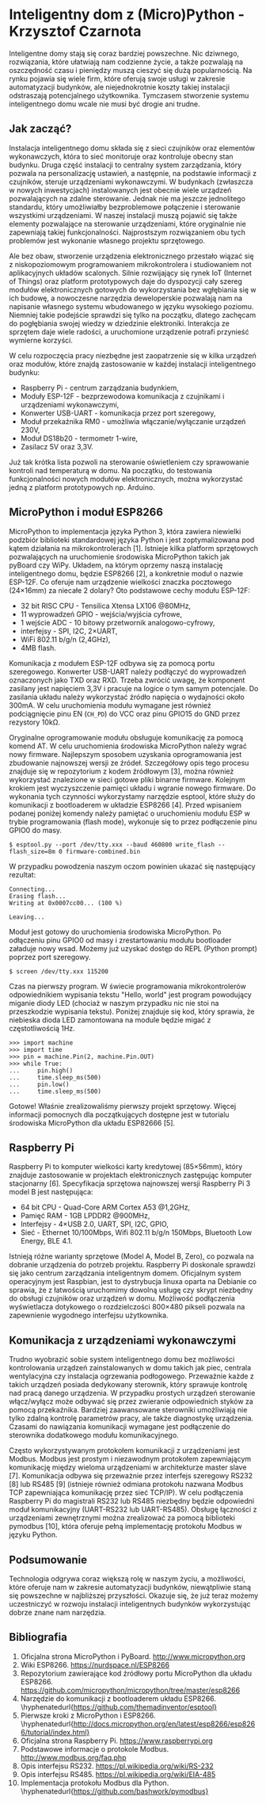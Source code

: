 # Inteligentny dom z (Micro)Python - Krzysztof Czarnota

Inteligentne domy stają się coraz bardziej powszechne. Nic dziwnego,
rozwiązania, które ułatwiają nam codzienne życie, a także pozwalają
na oszczędność czasu i&nbsp;pieniędzy muszą cieszyć się dużą popularnością.
Na rynku pojawia się wiele firm, które oferują swoje usługi w zakresie
automatyzacji budynków, ale niejednokrotnie koszty takiej instalacji
odstraszają potencjalnego użytkownika. Tymczasem stworzenie systemu
inteligentnego domu wcale nie musi być drogie ani trudne.

## Jak zacząć?
Instalacja inteligentnego domu składa się z sieci czujników oraz elementów
wykonawczych, która to sieć monitoruje oraz kontroluje obecny stan budynku.
Druga część instalacji to centralny system zarządzania, który pozwala
na personalizację ustawień, a następnie, na podstawie informacji z czujników,
steruje urządzeniami wykonawczymi. W budynkach (zwłaszcza w nowych
inwestycjach) instalowanych jest obecnie wiele urządzeń pozwalających
na zdalne sterowanie. Jednak nie ma jeszcze jednolitego standardu, który
umożliwiałby bezproblemowe połączenie i sterowanie wszystkimi urządzeniami.
W naszej instalacji muszą pojawić się także elementy pozwalające na sterowanie
urządzeniami, które oryginalnie nie zapewniają takiej funkcjonalności.
Najprostszym rozwiązaniem obu tych problemów jest wykonanie własnego projektu sprzętowego.

Ale bez obaw, stworzenie urządzenia elektronicznego przestało wiązać się
z niskopoziomowym programowaniem mikrokontrolera i studiowaniem not
aplikacyjnych układów scalonych. Silnie rozwijający się rynek IoT
(Internet of Things) oraz platform prototypowych daje do dyspozycji cały
szereg modułów elektronicznych gotowych do wykorzystania bez wgłębiania się
w ich budowę, a nowoczesne narzędzia deweloperskie pozwalają nam na napisanie
własnego systemu wbudowanego w języku wysokiego poziomu. Niemniej takie
podejście sprawdzi się tylko na początku, dlatego zachęcam do pogłębiania
swojej wiedzy w dziedzinie elektroniki. Interakcja ze sprzętem daje wiele
radości, a uruchomione urządzenie potrafi przynieść wymierne korzyści.

W celu rozpoczęcia pracy niezbędne jest zaopatrzenie się w kilka urządzeń oraz
modułów, które znajdą zastosowanie w każdej instalacji inteligentnego budynku:

* Raspberry Pi - centrum zarządzania budynkiem,
* Moduły ESP-12F - bezprzewodowa komunikacja z czujnikami i urządzeniami wykonawczymi,
* Konwerter USB-UART - komunikacja przez port szeregowy,
* Moduł przekaźnika RM0 - umożliwia włączanie/wyłączanie urządzeń 230V,
* Moduł DS18b20 - termometr 1-wire,
* Zasilacz 5V oraz 3,3V.

Już tak krótka lista pozwoli na sterowanie oświetleniem czy sprawowanie
kontroli nad temperaturą w domu. Na początku, do testowania funkcjonalności
nowych modułów elektronicznych, można wykorzystać jedną z platform
prototypowych np. Arduino.

## MicroPython i moduł ESP8266
MicroPython to implementacja języka Python 3, która zawiera niewielki podzbiór
biblioteki standardowej języka Python i jest zoptymalizowana pod kątem
działania na mikrokontrolerach [1]. Istnieje kilka platform
sprzętowych pozwalających na uruchomienie środowiska MicroPython takich
jak pyBoard czy WiPy. Układem, na którym oprzemy naszą instalację
inteligentnego domu, będzie ESP8266 [2], a konkretnie moduł o nazwie
ESP-12F.
Co oferuje nam urządzenie wielkości znaczka pocztowego (24×16mm) za niecałe
2 dolary? Oto podstawowe cechy modułu ESP-12F:

- 32 bit RISC CPU - Tensilica Xtensa LX106 @80MHz,
- 11 wyprowadzeń GPIO - wejścia/wyjścia cyfrowe,
- 1 wejście ADC - 10 bitowy przetwornik analogowo-cyfrowy,
- interfejsy - SPI, I2C, 2×UART,
- WiFi 802.11 b/g/n (2,4GHz),
- 4MB flash.

Komunikacja z modułem ESP-12F odbywa się za pomocą portu szeregowego.
Konwerter USB-UART należy podłączyć do wyprowadzeń oznaczonych jako TXD oraz
RXD. Trzeba zwrócić uwagę, że komponent zasilany jest napięciem 3,3V i pracuje
na logice o tym samym potencjale. Do zasilania układu należy wykorzystać
źródło napięcia o wydajności około 300mA. W celu uruchomienia modułu wymagane
jest również podciągnięcie pinu EN (`CH_PD`) do VCC oraz pinu GPIO15 do GND
przez rezystory 10kΩ.

Oryginalne oprogramowanie modułu obsługuje komunikację za pomocą komend AT.
W celu uruchomienia środowiska MicroPython należy wgrać nowy firmware.
Najlepszym sposobem uzyskania oprogramowania jest zbudowanie najnowszej wersji
ze źródeł. Szczegółowy opis tego procesu znajduje się w repozytorium z kodem
źródłowym [3], można również wykorzystać znalezione w sieci
gotowe pliki binarne firmware. Kolejnym krokiem jest wyczyszczenie pamięci
układu i wgranie nowego firmware. Do wykonania tych czynności wykorzystamy
narzędzie esptool, które służy do komunikacji z bootloaderem w układzie
ESP8266 [4]. Przed wpisaniem podanej poniżej komendy należy pamiętać
o uruchomieniu modułu ESP w trybie programowania (flash mode), wykonuje się to
przez podłączenie pinu GPIO0 do masy.

    $ esptool.py --port /dev/tty.xxx --baud 460800 write_flash --flash_size=8m 0 firmware-combined.bin

W przypadku powodzenia naszym oczom powinien ukazać się następujący rezultat:

    Connecting...
    Erasing flash...
    Writing at 0x0007cc00... (100 %)

    Leaving...

Moduł jest gotowy do uruchomienia środowiska MicroPython. Po odłączeniu pinu
GPIO0 od masy i zrestartowaniu modułu bootloader załaduje nowy wsad. Możemy
już uzyskać dostęp do REPL (Python prompt) poprzez port szeregowy.

    $ screen /dev/tty.xxx 115200

Czas na pierwszy program. W świecie programowania mikrokontrolerów
odpowiednikiem wypisania tekstu "Hello, world" jest program powodujący miganie
diody LED (chociaż w naszym przypadku nic nie stoi na przeszkodzie wypisania
tekstu). Poniżej znajduje się kod, który sprawia, że niebieska dioda LED
zamontowana na module będzie migać z częstotliwością 1Hz.

    >>> import machine
    >>> import time
    >>> pin = machine.Pin(2, machine.Pin.OUT)
    >>> while True:
    ...     pin.high()
    ...     time.sleep_ms(500)
    ...     pin.low()
    ...     time.sleep_ms(500)

Gotowe! Właśnie zrealizowaliśmy pierwszy projekt sprzętowy. Więcej informacji
pomocnych dla początkujących dostępne jest w tutorialu środowiska MicroPython
dla układu ESP82666 [5].


## Raspberry Pi
Raspberry Pi to komputer wielkości karty kredytowej (85×56mm), który znajduje
zastosowanie w projektach elektronicznych zastępując komputer stacjonarny
[6]. Specyfikacja sprzętowa najnowszej wersji Raspberry Pi&nbsp;3 model&nbsp;B jest następująca:
* 64 bit CPU - Quad-Core ARM Cortex A53 @1,2GHz,
* Pamięć RAM - 1GB LPDDR2 @900MHz,
* Interfejsy - 4×USB 2.0, UART, SPI, I2C, GPIO,
* Sieć - Ethernet 10/100Mbps, Wifi 802.11 b/g/n 150Mbps, Bluetooth Low Energy, BLE 4.1.

Istnieją różne warianty sprzętowe (Model A, Model B, Zero), co pozwala
na dobranie urządzenia do potrzeb projektu. Raspberry Pi doskonale sprawdzi
się jako centrum zarządzania inteligentnym domem. Oficjalnym system
operacyjnym jest Raspbian, jest to dystrybucja linuxa oparta na Debianie
co sprawia, że z łatwością uruchomimy dowolną usługę czy skrypt niezbędny
do obsługi czujników oraz urządzeń w domu. Możliwość podłączenia wyświetlacza
dotykowego o rozdzielczości 800×480 pikseli pozwala na zapewnienie wygodnego
interfejsu użytkownika.

## Komunikacja z urządzeniami wykonawczymi
Trudno wyobrazić sobie system inteligentnego domu bez możliwości kontrolowania
urządzeń zainstalowanych w domu takich jak piec, centrala wentylacyjna
czy instalacja ogrzewania podłogowego. Przeważnie każde z takich urządzeń
posiada dedykowany sterownik, który sprawuje kontrolę nad pracą danego
urządzenia. W przypadku prostych urządzeń sterowanie włącz/wyłącz może odbywać
się przez zwieranie odpowiednich styków za pomocą przekaźnika. Bardziej
zaawansowane sterowniki umożliwiają nie tylko zdalną kontrolę parametrów
pracy, ale także diagnostykę urządzenia. Czasami do nawiązania komunikacji
wymagane jest podłączenie do sterownika dodatkowego modułu komunikacyjnego.

Często wykorzystywanym protokołem komunikacji z urządzeniami jest Modbus.
Modbus jest prostym i niezawodnym protokołem zapewniającym komunikację między
wieloma urządzeniami w architekturze master slave [7]. Komunikacja odbywa
się przeważnie przez interfejs szeregowy RS232 [8] lub RS485 [9]
(istnieje również odmiana protokołu nazwana Modbus TCP zapewniająca
komunikację przez sieć TCP/IP). W celu podłączenia Raspberry Pi do magistrali
RS232 lub RS485 niezbędny będzie odpowiedni moduł komunikacyjny (UART-RS232
lub UART-RS485). Obsługę łączności z urządzeniami zewnętrznymi można
zrealizować za pomocą biblioteki pymodbus [10], która oferuje pełną implementację
protokołu Modbus w języku Python.

## Podsumowanie
Technologia odgrywa coraz większą rolę w naszym życiu, a możliwości, które
oferuje nam w zakresie automatyzacji budynków, niewątpliwie staną się
powszechne w najbliższej przyszłości. Okazuje się, że już teraz możemy
uczestniczyć w rozwoju instalacji inteligentnych budynków wykorzystując dobrze
znane nam narzędzia.

## Bibliografia
1. Oficjalna strona MicroPython i PyBoard. http://www.micropython.org
2. Wiki ESP8266. https://nurdspace.nl/ESP8266
3. Repozytorium zawierające kod źródłowy portu MicroPython dla układu ESP8266. https://github.com/micropython/micropython/tree/master/esp8266
4. Narzędzie do komunikacji z bootloaderem układu ESP8266. \hyphenatedurl{https://github.com/themadinventor/esptool}
5. Pierwsze kroki z MicroPython i ESP8266. \hyphenatedurl{http://docs.micropython.org/en/latest/esp8266/esp8266/tutorial/index.html}
6. Oficjalna strona Raspberry Pi. https://www.raspberrypi.org
7. Podstawowe informacje o protokole Modbus. http://www.modbus.org/faq.php
8. Opis interfejsu RS232. https://pl.wikipedia.org/wiki/RS-232
9. Opis interfejsu RS485. https://pl.wikipedia.org/wiki/EIA-485
10. Implementacja protokołu Modbus dla Python. \hyphenatedurl{https://github.com/bashwork/pymodbus}

